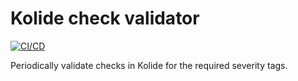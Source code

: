 # Kolide check validator

[![CI/CD](https://github.com/nais/kolide-check-validator/actions/workflows/main.yml/badge.svg)](https://github.com/nais/kolide-check-validator/actions/workflows/main.yml)

Periodically validate checks in Kolide for the required severity tags.